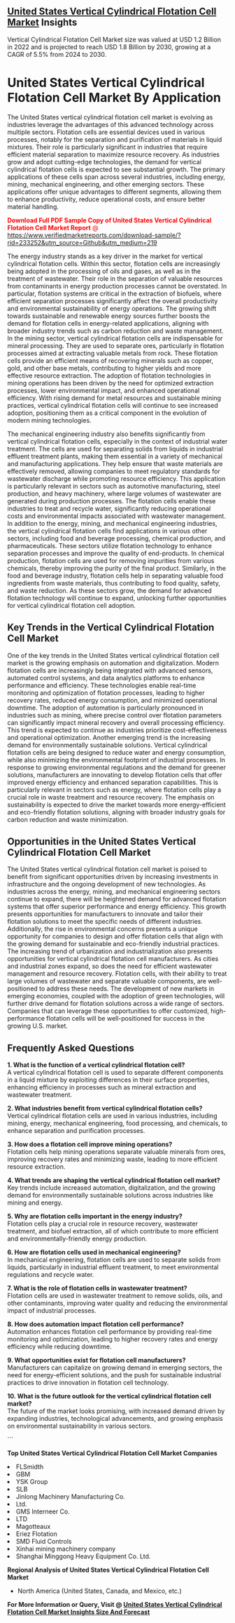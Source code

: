 <h2><a href="https://www.verifiedmarketreports.com/download-sample/?rid=233252&amp;utm_source=Github&amp;utm_medium=219" target="_blank">United States Vertical Cylindrical Flotation Cell Market</a> Insights</h2><p>Vertical Cylindrical Flotation Cell Market size was valued at USD 1.2 Billion in 2022 and is projected to reach USD 1.8 Billion by 2030, growing at a CAGR of 5.5% from 2024 to 2030.</p><p> <h1>United States Vertical Cylindrical Flotation Cell Market By Application</h1> <p>The United States vertical cylindrical flotation cell market is evolving as industries leverage the advantages of this advanced technology across multiple sectors. Flotation cells are essential devices used in various processes, notably for the separation and purification of materials in liquid mixtures. Their role is particularly significant in industries that require efficient material separation to maximize resource recovery. As industries grow and adopt cutting-edge technologies, the demand for vertical cylindrical flotation cells is expected to see substantial growth. The primary applications of these cells span across several industries, including energy, mining, mechanical engineering, and other emerging sectors. These applications offer unique advantages to different segments, allowing them to enhance productivity, reduce operational costs, and ensure better material handling. <p><span class=""><span style="color: #ff0000;"><strong>Download Full PDF Sample Copy of United States Vertical Cylindrical Flotation Cell Market Report</strong> @ </span><a href="https://www.verifiedmarketreports.com/download-sample/?rid=233252&amp;utm_source=Github&amp;utm_medium=219" target="_blank">https://www.verifiedmarketreports.com/download-sample/?rid=233252&amp;utm_source=Github&amp;utm_medium=219</a></span></p> The energy industry stands as a key driver in the market for vertical cylindrical flotation cells. Within this sector, flotation cells are increasingly being adopted in the processing of oils and gases, as well as in the treatment of wastewater. Their role in the separation of valuable resources from contaminants in energy production processes cannot be overstated. In particular, flotation systems are critical in the extraction of biofuels, where efficient separation processes significantly affect the overall productivity and environmental sustainability of energy operations. The growing shift towards sustainable and renewable energy sources further boosts the demand for flotation cells in energy-related applications, aligning with broader industry trends such as carbon reduction and waste management. In the mining sector, vertical cylindrical flotation cells are indispensable for mineral processing. They are used to separate ores, particularly in flotation processes aimed at extracting valuable metals from rock. These flotation cells provide an efficient means of recovering minerals such as copper, gold, and other base metals, contributing to higher yields and more effective resource extraction. The adoption of flotation technologies in mining operations has been driven by the need for optimized extraction processes, lower environmental impact, and enhanced operational efficiency. With rising demand for metal resources and sustainable mining practices, vertical cylindrical flotation cells will continue to see increased adoption, positioning them as a critical component in the evolution of modern mining technologies. <p>The mechanical engineering industry also benefits significantly from vertical cylindrical flotation cells, especially in the context of industrial water treatment. The cells are used for separating solids from liquids in industrial effluent treatment plants, making them essential in a variety of mechanical and manufacturing applications. They help ensure that waste materials are effectively removed, allowing companies to meet regulatory standards for wastewater discharge while promoting resource efficiency. This application is particularly relevant in sectors such as automotive manufacturing, steel production, and heavy machinery, where large volumes of wastewater are generated during production processes. The flotation cells enable these industries to treat and recycle water, significantly reducing operational costs and environmental impacts associated with wastewater management. In addition to the energy, mining, and mechanical engineering industries, the vertical cylindrical flotation cells find applications in various other sectors, including food and beverage processing, chemical production, and pharmaceuticals. These sectors utilize flotation technology to enhance separation processes and improve the quality of end-products. In chemical production, flotation cells are used for removing impurities from various chemicals, thereby improving the purity of the final product. Similarly, in the food and beverage industry, flotation cells help in separating valuable food ingredients from waste materials, thus contributing to food quality, safety, and waste reduction. As these sectors grow, the demand for advanced flotation technology will continue to expand, unlocking further opportunities for vertical cylindrical flotation cell adoption. <h2>Key Trends in the Vertical Cylindrical Flotation Cell Market</h2> <p>One of the key trends in the United States vertical cylindrical flotation cell market is the growing emphasis on automation and digitalization. Modern flotation cells are increasingly being integrated with advanced sensors, automated control systems, and data analytics platforms to enhance performance and efficiency. These technologies enable real-time monitoring and optimization of flotation processes, leading to higher recovery rates, reduced energy consumption, and minimized operational downtime. The adoption of automation is particularly pronounced in industries such as mining, where precise control over flotation parameters can significantly impact mineral recovery and overall processing efficiency. This trend is expected to continue as industries prioritize cost-effectiveness and operational optimization. Another emerging trend is the increasing demand for environmentally sustainable solutions. Vertical cylindrical flotation cells are being designed to reduce water and energy consumption, while also minimizing the environmental footprint of industrial processes. In response to growing environmental regulations and the demand for greener solutions, manufacturers are innovating to develop flotation cells that offer improved energy efficiency and enhanced separation capabilities. This is particularly relevant in sectors such as energy, where flotation cells play a crucial role in waste treatment and resource recovery. The emphasis on sustainability is expected to drive the market towards more energy-efficient and eco-friendly flotation solutions, aligning with broader industry goals for carbon reduction and waste minimization. <h2>Opportunities in the United States Vertical Cylindrical Flotation Cell Market</h2> <p>The United States vertical cylindrical flotation cell market is poised to benefit from significant opportunities driven by increasing investments in infrastructure and the ongoing development of new technologies. As industries across the energy, mining, and mechanical engineering sectors continue to expand, there will be heightened demand for advanced flotation systems that offer superior performance and energy efficiency. This growth presents opportunities for manufacturers to innovate and tailor their flotation solutions to meet the specific needs of different industries. Additionally, the rise in environmental concerns presents a unique opportunity for companies to design and offer flotation cells that align with the growing demand for sustainable and eco-friendly industrial practices. The increasing trend of urbanization and industrialization also presents opportunities for vertical cylindrical flotation cell manufacturers. As cities and industrial zones expand, so does the need for efficient wastewater management and resource recovery. Flotation cells, with their ability to treat large volumes of wastewater and separate valuable components, are well-positioned to address these needs. The development of new markets in emerging economies, coupled with the adoption of green technologies, will further drive demand for flotation solutions across a wide range of sectors. Companies that can leverage these opportunities to offer customized, high-performance flotation cells will be well-positioned for success in the growing U.S. market. <h2>Frequently Asked Questions</h2> <p><strong>1. What is the function of a vertical cylindrical flotation cell?</strong><br> A vertical cylindrical flotation cell is used to separate different components in a liquid mixture by exploiting differences in their surface properties, enhancing efficiency in processes such as mineral extraction and wastewater treatment.</p> <p><strong>2. What industries benefit from vertical cylindrical flotation cells?</strong><br> Vertical cylindrical flotation cells are used in various industries, including mining, energy, mechanical engineering, food processing, and chemicals, to enhance separation and purification processes.</p> <p><strong>3. How does a flotation cell improve mining operations?</strong><br> Flotation cells help mining operations separate valuable minerals from ores, improving recovery rates and minimizing waste, leading to more efficient resource extraction.</p> <p><strong>4. What trends are shaping the vertical cylindrical flotation cell market?</strong><br> Key trends include increased automation, digitalization, and the growing demand for environmentally sustainable solutions across industries like mining and energy.</p> <p><strong>5. Why are flotation cells important in the energy industry?</strong><br> Flotation cells play a crucial role in resource recovery, wastewater treatment, and biofuel extraction, all of which contribute to more efficient and environmentally-friendly energy production.</p> <p><strong>6. How are flotation cells used in mechanical engineering?</strong><br> In mechanical engineering, flotation cells are used to separate solids from liquids, particularly in industrial effluent treatment, to meet environmental regulations and recycle water.</p> <p><strong>7. What is the role of flotation cells in wastewater treatment?</strong><br> Flotation cells are used in wastewater treatment to remove solids, oils, and other contaminants, improving water quality and reducing the environmental impact of industrial processes.</p> <p><strong>8. How does automation impact flotation cell performance?</strong><br> Automation enhances flotation cell performance by providing real-time monitoring and optimization, leading to higher recovery rates and energy efficiency while reducing downtime.</p> <p><strong>9. What opportunities exist for flotation cell manufacturers?</strong><br> Manufacturers can capitalize on growing demand in emerging sectors, the need for energy-efficient solutions, and the push for sustainable industrial practices to drive innovation in flotation cell technology.</p> <p><strong>10. What is the future outlook for the vertical cylindrical flotation cell market?</strong><br> The future of the market looks promising, with increased demand driven by expanding industries, technological advancements, and growing emphasis on environmental sustainability in various sectors.</p> ```</p><p><strong>Top United States Vertical Cylindrical Flotation Cell Market Companies</strong></p><div data-test-id=""><p><li>FLSmidth</li><li> GBM</li><li> YSK Group</li><li> SLB</li><li> Jinlong Machinery Manufacturing Co.</li><li> Ltd.</li><li> GMS Interneer Co.</li><li> LTD</li><li> Magotteaux</li><li> Eriez Flotation</li><li> SMD Fluid Controls</li><li> Xinhai mining machinery company</li><li> Shanghai Minggong Heavy Equipment Co. Ltd.</li></p><div><strong>Regional Analysis of&nbsp;United States Vertical Cylindrical Flotation Cell Market</strong></div><ul><li dir="ltr"><p dir="ltr">North America&nbsp;(United States, Canada, and Mexico, etc.)</p></li></ul><p><strong>For More Information or Query, Visit @&nbsp;</strong><strong><a href="https://www.verifiedmarketreports.com/product/vertical-cylindrical-flotation-cell-market/?utm_source=Github&amp;utm_medium=219" target="_blank">United States Vertical Cylindrical Flotation Cell Market Insights Size And Forecast</a></strong></p></div>
